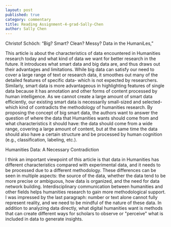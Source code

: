 ```yaml
---
layout: post
published: true
category: commentary
title: Reading Assignment-4-grad-Sally-Chen
author: Sally Chen
---
```

Christof Schöch: “Big? Smart? Clean? Messy? Data in the HumaniLes,”

This article is about the characteristics of data encountered in Humanities research today and what kind of data we want for better research in the future. It introduces what smart data and big data are, and thus draws out their advantages and limitations. While big data can satisfy our need to cover a large range of text or research data, it smoothes out many of the detailed features of specific data- which is not expected by researchers. Similarly, smart data is more advantageous in highlighting features of single data because it has annotation and other forms of content processed by human intelligence. As we cannot create a large amount of smart data efficiently, our existing smart data is necessarily small-sized and selected- which kind of contradicts the methodology of humanities research. By proposing the concept of big smart data, the authors want to answer the question of where the data that Humanities wants should come from and what characteristics it should have: the data should come from a wide range, covering a large amount of content, but at the same time the data should also have a certain structure and be processed by human cognition (e.g., classification, labeling, etc.).

Humanities Data: A Necessary Contradiction

I think an important viewpoint of this article is that data in Humanities has different characteristics compared with experimental data, and it needs to be processed due to a different methodology. These differences can be seen in multiple aspects: the source of the data, whether the data tend to be more precise or ambiguous, how data is organized, and the need for data network building. Interdisciplinary communication between humanities and other fields helps humanities research to gain more methodological support. I was impressed by the last paragraph: number or text alone cannot fully represent reality, and we need to be mindful of the nature of these data. In addition to analyzing data directly, what digital humanities want is methods that can create different ways for scholars to observe or "perceive" what is included in data to generate insights.
